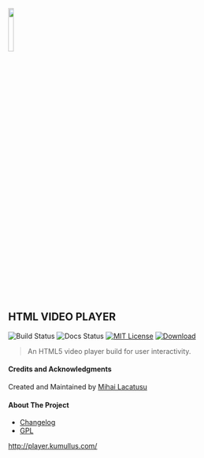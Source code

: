 <img src="http://player.kumullus.com/assets/logo.svg" width="15%">

## HTML VIDEO PLAYER

![Build Status][version-image]
![Docs Status][docs-image]
[![MIT License][license-image]][license-url]
[![Download][download-image]][download-url]

> An HTML5 video player build for user interactivity. 



#### Credits and Acknowledgments

Created and Maintained by [Mihai Lacatusu](https://github.com/lmihaidaniel)


#### About The Project

* [Changelog](../../blob/master/CHANGELOG.md)
* [GPL](http://opensource.org/licenses/GPL-3.0)


http://player.kumullus.com/

[version-image]:https://img.shields.io/badge/version-1.0.0-green.svg?style=flat-square
[docs-image]:https://img.shields.io/badge/docs-45%25-orange.svg?style=flat-square
[license-image]:https://img.shields.io/badge/license-GPL-blue.svg?style=flat-square
[license-url]:LICENSE
[download-image]:https://img.shields.io/badge/download-1.0.0-yellowgreen.svg?style=flat-square
[download-url]:https://github.com/lmihaidaniel/kmlplayer/archive/master.zip